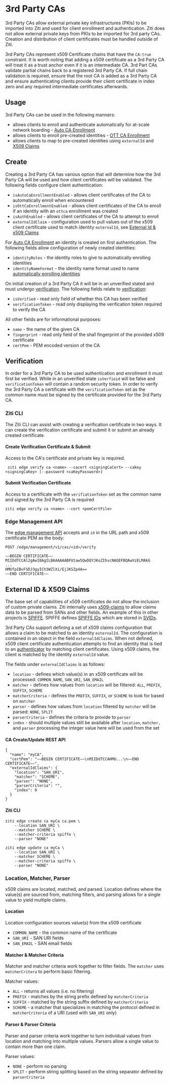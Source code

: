 # 3rd Party CAs

3rd Party CAs allow external private key infrastructures (PKIs) to be imported into Ziti and used for client enrollment
and authentication. Ziti does not allow external private keys from PKIs to be imported for 3rd party CAs. Creation and
distribution of client certificates must be handled outside of Ziti.

3rd Party CAs represent x509 Certificate chains that have the `CA:true` constraint. It is worth noting
that adding a x509 certificate as a 3rd Party CA will treat it as a trust anchor even if it is an intermediate CA.
3rd Part CAs validate partial chains back to a registered 3rd Party CA. If full chain validation is required, ensure
that the root CA is added as a 3rd Party CA and ensure authenticating clients provide their client certificate in
index zero and any required intermediate certificates afterwards.


## Usage 

3rd Party CAs can be used in the following manners:
- allows clients to enroll and authenticate automatically for at-scale network boarding - [Auto CA Enrollment](../enrollment#auto-ca-enrollment)
- allows clients to enroll pre-created identities - [OTT CA Enrollment](../enrollment#ott-ca-enrollment)
- allows clients to map to pre-created identities using `externalId` and [X509 Claims](#external-id--x509-claims)

## Create

Creating a 3rd Party CA has various option that will determine how the 3rd Party CA will be used and how client
certificates will be validated. The following fields configure client authentication:

- `isAutoCaEnrollmentEnabled` - allows client certificates of the CA to automatically enroll when encountered
- `isOttCaEnrollmentEnabled` - allows client certificates of the CA to enroll if an identity with an `ottca` enrollment was created
- `isAuthEnabled` - allows client certificates of the CA to attempt to enroll
- `externalIdClaim` - configuration used to pull values out of the x509 client certificate used to match identity `externalId`, see [External Id & x509 Claims](#external-id--x509-claims)

For [Auto CA Enrollment](../enrollment#auto-ca-enrollment) an identity is created on first authentication. 
The following fields allow configuration of newly created identities:

- `identityRoles` - the identity roles to give to automatically enrolling identities
- `identityNameFormat` - the identity name format used to name [automatically enrolling identities](../enrollment#auto-ca-enrollment)

On initial creation of a 3rd Party CA it will be in an unverified stated and must undergo [verification](#verification).
The following fields relate to [verification](#verification):

- `isVerified` - read only field of whether this CA has been verified
- `verificationToken` - read only displaying the verification token required to verify the CA

All other fields are for informational purposes:
- `name` - the name of the given CA
- `fingerprint` - read only field of the sha1 fingerprint of the provided x509 certificate
- `certPem` - PEM encoded version of the CA


## Verification 

In order for a 3rd Party CA to be used authentication and enrollment it must first be verified. While in an unverified
state `isVerfieid` will be false and `verificationToken` will contain a random security token. In order to verify
the 3rd Party CA a certificate with the `verificationToken` set as the common name must be signed by the certificate
provided for the 3rd Party CA.

### Ziti CLI

The Ziti CLI can assist with creating a verification certificate in two ways. It can create the verification certificate
and submit it or submit an already created certificate.

#### Create Verification Certificate & Submit

Access to the CA's certificate and private key is required.

` ziti edge verify ca <name> --cacert <signingCaCert> --cakey <signingCaKey> [--password <caKeyPassword>]`

#### Submit Verification Certificate

Access to a certificate with the `verifiationToken` set as the common name and signed by the 3rd Party CA is required

`ziti edge verify ca <name> --cert <pemCertFile>`

### Edge Management API

The [edge management API](../../../../reference/developer/api/index.mdx#edge-management-api) accepts and `id` in the URL path and x509 certificate PEM
as the body:

`POST /edge/management/v1/cas/<id>/verify`
```
—–BEGIN CERTIFICATE—–
MIIDdTCCAl2gAwIBAgILBAAAAAABFUtaw5QwDQYJKoZIhvcNAQEFBQAwVzELMAkG
...
HMUfpIBvFSDJ3gyICh3WZlXi/EjJKSZp4A==
—–END CERTIFICATE—–
```

## External ID & X509 Claims

The base set of capabilities of x509 certificates do not allow the inclusion of custom private claims. Ziti internally
uses [x509-claims](https://github.com/openziti/x509-claims) to allow claims data to be parsed from SANs and other
fields. An example of this in other projects is [SPIFFE](https://spiffe.io/). SPIFFE defines [SPIFFE IDs](https://spiffe.io/docs/latest/spiffe-about/spiffe-concepts/#spiffe-id)
which are stored in [SVIDs](https://spiffe.io/docs/latest/spiffe-about/spiffe-concepts/#spiffe-verifiable-identity-document-svid).

3rd Party CAs support defining a set of x509 claims configuration that allows a claim to be matched to an identity
`externalId`. The configuration is contained in an object in the field `externalIdClaims`. When not defined, x509
client certificate authentication attempts to find an identity that is tied to an [authenticator](./auth#authenticators) 
by matching client certificates. Using x509 claims, the client is matched by the identity `externalId` value.

The fields under `externalIdClaims` is as follows:

- `location` - defines which value(s) in an x509 certificate will be processed: `COMMON_NAME`, `SAN_URI`, `SAN_EMAIL`
- `matcher` - defines how values from `location` will be filtered: `ALL`, `PREFIX`, `SUFFIX`, `SCHEME`
- `matcherCriteria` - defines the `PREFIX`, `SUFFIX`, or `SCHEME` to look for based on `matcher`
- `parser` - defines how values from `location` filtered by `matcher` will be parsed: `NONE`, `SPLIT`
- `parserCriteria` - defines the criteria to provide to `parser`
- `index` - should multiple values still be available after `location`, `matcher,` and `parser` processing the integer value here will be used from the set

#### CA Create/Update REST API
```text
{
  "name": "myCA",
  "certPem": "—–BEGIN CERTIFICATE—–\nMIIDdTCCAHMU...\n—–END CERTIFICATE—–",
  "externalIdClaims": {
    "location": "SAN_URI",
    "matcher": "SCHEME",
    "parser": "NONE",
    "parserCriteria": "",
    "index": 0
  }
}
```
#### Ziti CLI

```
ziti edge create ca myCa ca.pem \
    --location SAN_URI \
    --matcher SCHEME \
    --matcher-criteria spiffe \
    --parser "NONE"
```

```
ziti edge update ca myCa \
    --location SAN_URI \
    --matcher SCHEME \
    --matcher-criteria spiffe \
    --parser "NONE"
```

### Location, Matcher, Parser

x509 claims are located, matched, and parsed. Location defines where the value(s) are sourced from, matching filters, 
and parsing allows for a single value to yield multiple claims.

#### Location

Location configuration sources value(s) from the x509 certificate

- `COMMON_NAME` - the common name of the certificate
- `SAN_URI` - SAN URI fields
- `SAN_EMAIL` - SAN email fields

#### Matcher & Matcher Criteria

Matcher and matcher criteria work together to filter fields. The `matcher` uses `matcherCritera` to perform basic
filtering.

Matcher values:

- `ALL` - returns all values (i.e. no filtering)
- `PREFIX` - matches by the string prefix defined by `matcherCriteria`
- `SUFFIX` - matched by the string suffix defined by `matcherCriteria`
- `SCHEME` - a matcher that specializes in matching the protocol defined in `matcherCriteria` of  a URI (used with `SAN_URI` only)

#### Parser & Parser Criteria

Parser and parser criteria work together to turn individual values from location and matching into multiple values.
Parsers allow a single value to contain more than one claim.

Parser values:
- `NONE` - perform no parsing
- `SPLIT` - perform string splitting based on the string separator defined by `parserCriteria`
